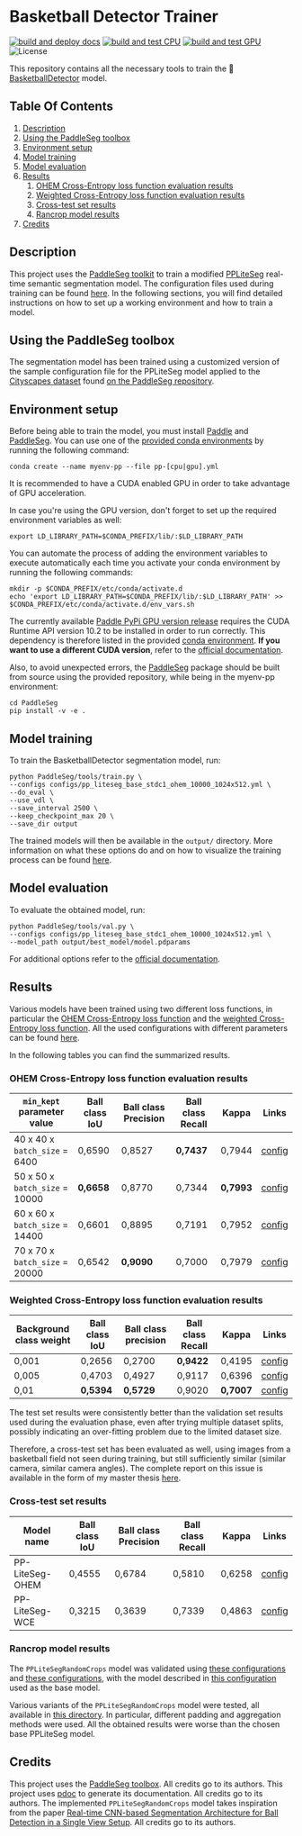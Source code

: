 # Basketball Detector Trainer

[![build and deploy docs](https://github.com/peiva-git/basketball_trainer/actions/workflows/docs.yml/badge.svg)](https://github.com/peiva-git/basketball_trainer/actions/workflows/docs.yml)
[![build and test CPU](https://github.com/peiva-git/basketball_trainer/actions/workflows/build-and-test-cpu.yml/badge.svg)](https://github.com/peiva-git/basketball_trainer/actions/workflows/build-and-test-cpu.yml)
[![build and test GPU](https://github.com/peiva-git/basketball_trainer/actions/workflows/build-and-test-gpu.yml/badge.svg)](https://github.com/peiva-git/basketball_trainer/actions/workflows/build-and-test-gpu.yml)
![License](https://img.shields.io/github/license/peiva-git/basketball_trainer)


This repository contains all the necessary tools to train the
:basketball: [BasketballDetector](https://github.com/peiva-git/basketball_detector) model.

## Table Of Contents

1. [Description](#description)
2. [Using the PaddleSeg toolbox](#using-the-paddleseg-toolbox)
3. [Environment setup](#environment-setup)
4. [Model training](#model-training)
5. [Model evaluation](#model-evaluation)
6. [Results](#results)
   1. [OHEM Cross-Entropy loss function evaluation results](#ohem-cross-entropy-loss-function-evaluation-results)
   2. [Weighted Cross-Entropy loss function evaluation results](#weighted-cross-entropy-loss-function-evaluation-results)
   3. [Cross-test set results](#cross-test-set-results)
   4. [Rancrop model results](#rancrop-model-results)
7. [Credits](#credits)

## Description

This project uses the [PaddleSeg toolkit](https://github.com/PaddlePaddle/PaddleSeg)
to train a modified [PPLiteSeg](https://github.com/PaddlePaddle/PaddleSeg/tree/release/2.8/configs/pp_liteseg)
real-time semantic segmentation model.
The configuration files used during training can be found [here](configs).
In the following sections, you will find detailed instructions on how to set up a working environment and
how to train a model.

## Using the PaddleSeg toolbox

The segmentation model has been trained using a customized version of the sample
configuration file for the PPLiteSeg model applied to the
[Cityscapes dataset](https://www.cityscapes-dataset.com/) found
[on the PaddleSeg repository](https://github.com/PaddlePaddle/PaddleSeg/blob/release/2.8/configs/pp_liteseg/pp_liteseg_stdc1_cityscapes_1024x512_scale1.0_160k.yml).

## Environment setup

Before being able to train the model, you must install [Paddle](https://github.com/PaddlePaddle/Paddle) and
[PaddleSeg](https://github.com/PaddlePaddle/PaddleSeg).
You can use one of the [provided conda environments](conda) by running the following command:
```shell
conda create --name myenv-pp --file pp-[cpu|gpu].yml
```
It is recommended to have a CUDA enabled GPU in order to take advantage of GPU acceleration.

In case you're using the GPU version, don't forget to set up the required environment variables as well:
```shell
export LD_LIBRARY_PATH=$CONDA_PREFIX/lib/:$LD_LIBRARY_PATH
```
You can automate the process of adding the environment variables to execute automatically 
each time you activate your conda environment by running the following commands:
```shell
mkdir -p $CONDA_PREFIX/etc/conda/activate.d
echo 'export LD_LIBRARY_PATH=$CONDA_PREFIX/lib/:$LD_LIBRARY_PATH' >> $CONDA_PREFIX/etc/conda/activate.d/env_vars.sh
```

The currently available [Paddle PyPi GPU version release](https://pypi.org/project/paddlepaddle-gpu/) requires the
CUDA Runtime API version 10.2 to be installed in order to run correctly.
This dependency is therefore listed in the provided [conda environment](conda/pp-gpu.yml).
**If you want to use a different CUDA version**, refer to the
[official documentation](https://www.paddlepaddle.org.cn/documentation/docs/en/install/pip/linux-pip_en.html).

Also, to avoid unexpected errors, the [PaddleSeg](https://github.com/PaddlePaddle/PaddleSeg)
package should be built from source using the provided repository,
while being in the myenv-pp environment:
```shell
cd PaddleSeg
pip install -v -e .
```

## Model training

To train the BasketballDetector segmentation model, run:
```shell
python PaddleSeg/tools/train.py \
--configs configs/pp_liteseg_base_stdc1_ohem_10000_1024x512.yml \
--do_eval \
--use_vdl \
--save_interval 2500 \
--keep_checkpoint_max 20 \
--save_dir output
```
The trained models will then be available in the `output/` directory.
More information on what these options do and on how to visualize the training process
can be found [here](https://github.com/PaddlePaddle/PaddleSeg/blob/release/2.8/docs/train/train.md).

## Model evaluation

To evaluate the obtained model, run:
```shell
python PaddleSeg/tools/val.py \
--configs configs/pp_liteseg_base_stdc1_ohem_10000_1024x512.yml \
--model_path output/best_model/model.pdparams
```

For additional options refer to the
[official documentation](https://github.com/PaddlePaddle/PaddleSeg/blob/release/2.8/docs/evaluation/evaluate.md).

## Results

Various models have been trained using two different loss functions,
in particular the
[OHEM Cross-Entropy loss function](https://github.com/PaddlePaddle/PaddleSeg/blob/release/2.9/docs/apis/losses/losses.md#ohemcrossentropyloss)
and the
[weighted Cross-Entropy loss function](https://github.com/PaddlePaddle/PaddleSeg/blob/release/2.9/docs/apis/losses/losses.md#crossentropyloss).
All the used configurations with different parameters can be found [here](configs).

In the following tables you can find the summarized results.

### OHEM Cross-Entropy loss function evaluation results

| `min_kept` parameter value     | Ball class IoU | Ball class Precision | Ball class Recall | Kappa      | Links                                                                         |
|--------------------------------|----------------|----------------------|-------------------|------------|-------------------------------------------------------------------------------|
| 40 x 40 x `batch_size` = 6400  | 0,6590         | 0,8527               | **0,7437**        | 0,7944     | [config](configs/ohem_variants/pp_liteseg_base_stdc1_ohem_6400_1024x512.yml)  |
| 50 x 50 x `batch_size` = 10000 | **0,6658**     | 0,8770               | 0,7344            | **0,7993** | [config](configs/ohem_variants/pp_liteseg_base_stdc1_ohem_10000_1024x512.yml) |
| 60 x 60 x `batch_size` = 14400 | 0,6601         | 0,8895               | 0,7191            | 0,7952     | [config](configs/ohem_variants/pp_liteseg_base_stdc1_ohem_14400_1024x512.yml) |
| 70 x 70 x `batch_size` = 20000 | 0,6542         | **0,9090**           | 0,7000            | 0,7979     | [config](configs/ohem_variants/pp_liteseg_base_stdc1_ohem_20000_1024x512.yml) |

### Weighted Cross-Entropy loss function evaluation results

| Background class weight | Ball class IoU | Ball class precision | Ball class Recall | Kappa      | Links                                                                       |
|-------------------------|----------------|----------------------|-------------------|------------|-----------------------------------------------------------------------------|
| 0,001                   | 0,2656         | 0,2700               | **0,9422**        | 0,4195     | [config](configs/wce_variants/pp_liteseg_base_stdc1_wce_0.001_1024x512.yml) |
| 0,005                   | 0,4703         | 0,4927               | 0,9117            | 0,6396     | [config](configs/wce_variants/pp_liteseg_base_stdc1_wce_0.005_1024x512.yml) |
| 0,01                    | **0,5394**     | **0,5729**           | 0,9020            | **0,7007** | [config](configs/wce_variants/pp_liteseg_base_stdc1_wce_0.01_1024x512.yml)  |

The test set results were consistently better than the validation set results used during the evaluation phase,
even after trying multiple dataset splits,
possibly indicating an over-fitting problem due to the limited dataset size.

Therefore, a cross-test set has been evaluated as well, using images from a basketball field not seen during training,
but still sufficiently similar (similar camera, similar camera angles).
The complete report on this issue is available in the form of my master thesis [here](https://hdl.handle.net/20.500.12072/98788).

### Cross-test set results

| Model name      | Ball class IoU | Ball class Precision | Ball class Recall | Kappa  | Links                                                           |
|-----------------|----------------|----------------------|-------------------|--------|-----------------------------------------------------------------|
| PP-LiteSeg-OHEM | 0,4555         | 0,6784               | 0,5810            | 0,6258 | [config](configs/pp_liteseg_base_stdc1_ohem_10000_1024x512.yml) |
| PP-LiteSeg-WCE  | 0,3215         | 0,3639               | 0,7339            | 0,4863 | [config](configs/pp_liteseg_base_stdc1_wce_0.01_1024x512.yml)   |


### Rancrop model results

The `PPLiteSegRandomCrops` model was validated using
[these configurations](configs/rancrop_ohem_10000) and [these configurations](configs/rancrop_wce_0.01),
with the model described in [this configuration](configs/pp_liteseg_base_stdc1_ohem_10000_1024x512.yml)
used as the base model.

Various variants of the `PPLiteSegRandomCrops` model were tested, all available in [this directory](rancrop_model_variants).
In particular, different padding and aggregation methods were used.
All the obtained results were worse than the chosen base PPLiteSeg model.

## Credits

This project uses the [PaddleSeg toolbox](https://github.com/PaddlePaddle/PaddleSeg). All credits go to its authors.
This project uses [pdoc](https://pdoc.dev/) to generate its documentation. All credits go to its authors.
The implemented `PPLiteSegRandomCrops` model takes inspiration from the paper
[Real-time CNN-based Segmentation Architecture for Ball Detection in a Single View Setup](https://arxiv.org/abs/2007.11876).
All credits go to its authors.
